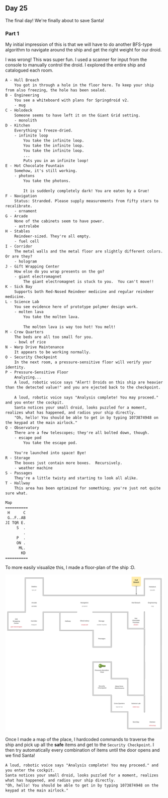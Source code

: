 ## Day 25

The final day! We're finally about to save Santa!

### Part 1

My initial impression of this is that we will have to do another BFS-type algorithm to navigate around the ship and get the right weight for our droid. 

I was wrong! This was super fun. I used a scanner for input from the console to manually control the droid. I explored the entire ship and catalogued each room.

```
A - Hull Breach
	You got in through a hole in the floor here. To keep your ship from also freezing, the hole has been sealed.
B - Engineering
	You see a whiteboard with plans for Springdroid v2.
	- mug
C - Holodeck
	Someone seems to have left it on the Giant Grid setting.
	- monolith	
D - Kitchen
	Everything's freeze-dried.
	- infinite loop
		You take the infinite loop.
		You take the infinite loop.
		You take the infinite loop.
		...
		Puts you in an infinite loop!
E - Hot Chocolate Fountain
	Somehow, it's still working.
	- photons
		You take the photons.

		It is suddenly completely dark! You are eaten by a Grue!
F - Navigation
	Status: Stranded. Please supply measurements from fifty stars to recalibrate.
	- ornament
G - Arcade
	None of the cabinets seem to have power.
	- astrolabe
H - Stables
	Reindeer-sized. They're all empty.
	- fuel cell
I - Corridor
	The metal walls and the metal floor are slightly different colors. Or are they?
	- hologram
J - Gift Wrapping Center
	How else do you wrap presents on the go?
	- giant electromagnet
		The giant electromagnet is stuck to you.  You can't move!!
K - Sick Bay
	Supports both Red-Nosed Reindeer medicine and regular reindeer medicine.
L - Science Lab
	You see evidence here of prototype polymer design work.
	- molten lava
		You take the molten lava.

		The molten lava is way too hot! You melt!
M - Crew Quarters
	The beds are all too small for you.
	- bowl of rice
N - Warp Drive Maintenance
	It appears to be working normally.
O - Security Checkpoint
	In the next room, a pressure-sensitive floor will verify your identity.
P - Pressure-Sensitive Floor
	Analyzing...
	A loud, robotic voice says "Alert! Droids on this ship are heavier than the detected value!" and you are ejected back to the checkpoint.

	A loud, robotic voice says "Analysis complete! You may proceed." and you enter the cockpit.
	Santa notices your small droid, looks puzzled for a moment, realizes what has happened, and radios your ship directly.
	"Oh, hello! You should be able to get in by typing 1073874948 on the keypad at the main airlock."
Q - Observatory
	There are a few telescopes; they're all bolted down, though.
	- escape pod
		You take the escape pod.

	You're launched into space! Bye!
R - Storage
	The boxes just contain more boxes.  Recursively.
	- weather machine
S - Passages
	They're a little twisty and starting to look all alike.
T - Hallway
	This area has been optimized for something; you're just not quite sure what.
```

```
Map
==========
 H      C
 G..F..AB
JI TQR E.
     S  .
        .
     P  .
     ON .
      ML.
       KD
==========
```

To more easily visualize this, I made a floor-plan of the ship :D.

![Santa's Ship](SantaShip.png "Santa's Ship")

Once I made a map of the place, I hardcoded commands to traverse the ship and pick up all the **safe** items and get to the `Security Checkpoint`. I then try automatically every combination of items until the door opens and we find Santa!

```
A loud, robotic voice says "Analysis complete! You may proceed." and you enter the cockpit.
Santa notices your small droid, looks puzzled for a moment, realizes what has happened, and radios your ship directly.
"Oh, hello! You should be able to get in by typing 1073874948 on the keypad at the main airlock."
```
